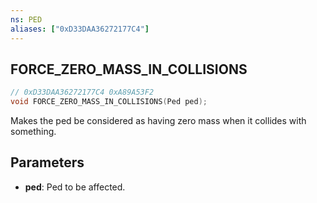 ```yaml
---
ns: PED
aliases: ["0xD33DAA36272177C4"]
---
```

## FORCE_ZERO_MASS_IN_COLLISIONS

```c
// 0xD33DAA36272177C4 0xA89A53F2
void FORCE_ZERO_MASS_IN_COLLISIONS(Ped ped);
```

Makes the ped be considered as having zero mass when it collides with something.

## Parameters
* **ped**: Ped to be affected.
